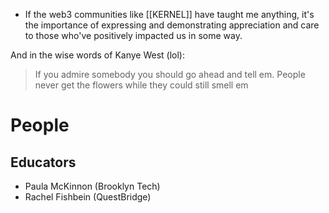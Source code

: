 - If the web3 communities like [[KERNEL]] have taught me anything, it's the importance of expressing and demonstrating appreciation and care to those who've positively impacted us in some way. 

And in the wise words of Kanye West (lol):

> If you admire somebody you should go ahead and tell em. People never get the flowers while they could still smell em 

# People
 ## Educators
 - Paula McKinnon (Brooklyn Tech)
 - Rachel Fishbein (QuestBridge)
